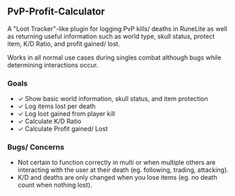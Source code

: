## PvP-Profit-Calculator
A "Loot Tracker"-like plugin for logging PvP kills/ deaths in RuneLite as well as returning useful information
such as world type, skull status, protect item, K/D Ratio, and profit gained/ lost.

Works in all normal use cases during singles combat although bugs while determining interactions occur. 

### Goals
- ✓ Show basic world information, skull status, and item protection
- ✓ Log items lost per death
- ✓ Log loot gained from player kill
- ✓ Calculate K/D Ratio
- ✓ Calculate Profit gained/ Lost

### Bugs/ Concerns
- Not certain to function correctly in multi or when multiple others are interacting with the user at their death (eg. following, trading, attacking).
- K/D and deaths are only changed when you lose items (eg. no death count when nothing lost).
